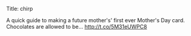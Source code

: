 Title: chirp

A quick guide to making a future mother's' first ever Mother's Day card. Chocolates are allowed to be… <a href="http://t.co/5M31eUWPC8">http://t.co/5M31eUWPC8</a>
